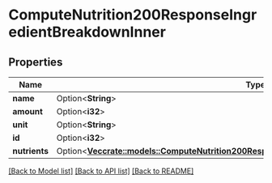 # ComputeNutrition200ResponseIngredientBreakdownInner

## Properties

Name | Type | Description | Notes
------------ | ------------- | ------------- | -------------
**name** | Option<**String**> |  | [optional]
**amount** | Option<**i32**> |  | [optional]
**unit** | Option<**String**> |  | [optional]
**id** | Option<**i32**> |  | [optional]
**nutrients** | Option<[**Vec<crate::models::ComputeNutrition200ResponseIngredientBreakdownInnerNutrientsInner>**](computeNutrition_200_response_ingredient_breakdown_inner_nutrients_inner.md)> |  | [optional]

[[Back to Model list]](../README.md#documentation-for-models) [[Back to API list]](../README.md#documentation-for-api-endpoints) [[Back to README]](../README.md)


